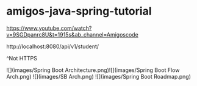 # amigos-java-spring-tutorial

https://www.youtube.com/watch?v=9SGDpanrc8U&t=1915s&ab_channel=Amigoscode

http://localhost:8080/api/v1/student/

^Not HTTPS

![](images/Spring Boot Architecture.png)![](images/Spring Boot Flow Arch.png)
![](images/SB Arch.png)
![](images/Spring Boot Roadmap.png)